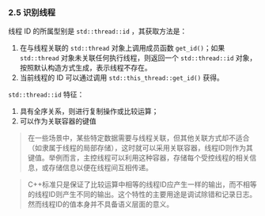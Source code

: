 ### 2.5 识别线程
线程 ID 的所属型别是 `std::thread::id` ，其获取方法是：
1. 在与线程关联的 `std::thread` 对象上调用成员函数 `get_id()`；如果  `std::thread` 对象未关联任何执行线程，则返回一个 `std::thread::id` 对象，按照默认构造方式生成，表示线程不存在。
2. 当前线程的 ID 可以通过调用 `std::this_thread::get_id()` 获得。

`std::thread::id` 特征：
1. 具有全序关系，则进行复制操作或比较运算；
2. 可以作为关联容器的键值

> 在一些场景中，某些特定数据需要与线程关联，但其他关联方式却不适合（如隶属于线程的局部存储），这时就可以采用关联容器，线程ID则作为其键值。举例而言，主控线程可以利用这种容器，存储每个受控线程的相关信息，或存储信息以便在线程间互相传递。

> C++标准只是保证了比较运算中相等的线程ID应产生一样的输出，而不相等的线程ID则产生不同的输出。这个特性的主要用途是调试除错和记录日志。然而线程ID的值本身并不具备语义层面的意义。